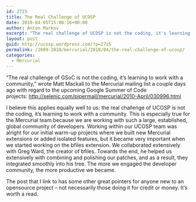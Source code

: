 ```yaml
---
id: 2715
title: The Real Challenge of UCOSP
date: 2010-04-05T15:08:16+00:00
author: Anton Markov
excerpt: "The real challenge of UCOSP is not the coding, it's learning to work with a community. The more we engaged the global developer community, the more productive we became."
layout: post
guid: http://ucosp.wordpress.com/?p=2715
permalink: /2009-2010/mercurial/2010/04/the-real-challenge-of-ucosp/
categories:
  - Mercurial
---
```

&#8220;The real challenge of GSoC is not the coding, it&#8217;s learning to work with a community,&#8221; wrote Matt Mackall to the Mercurial mailing list a couple days ago with regard to the upcoming Google Summer of Code projects: <http://selenic.com/pipermail/mercurial/2010-April/030996.html>

I believe this applies equally well to us: the real challenge of UCOSP is not the coding, it&#8217;s learning to work with a community. This is especially true for the Mercurial team because we are working with such a large, established, global community of developers. Working within our UCOSP team was alright for our initial warm-up projects where we built new Mercurial extensions or added isolated features, but it became very important when we started working on the bfiles extension. We collaborated extensively with Greg Ward, the creator of bfiles. Towards the end, he helped us extensively with combining and polishing our patches, and as a result, they integrated smoothly into his tree. The more we engaged the developer community, the more productive we became.

The post that I link to has some other great pointers for anyone new to an opensource project &#8211; not necessarily those doing it for credit or money. It&#8217;s worth a read.